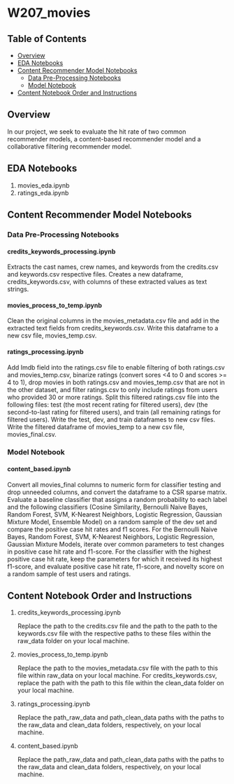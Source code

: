 # W207_movies

## Table of Contents  
- [Overview](#overview)  
- [EDA Notebooks](#eda)
- [Content Recommender Model Notebooks](#content-recommender-model-notebooks)
    - [Data Pre-Processing Notebooks](#content-processing-notebooks)
    - [Model Notebook](#content-model-notebook)
- [Content Notebook Order and Instructions](#content-notebook-order)

## Overview <a name="overview"></a>
In our project, we seek to evaluate the hit rate of two common recommender models, a content-based recommender model and a collaborative filtering recommender model.

## EDA Notebooks <a name="eda"></a>
1. movies_eda.ipynb
2. ratings_eda.ipynb

## Content Recommender Model Notebooks <a name="content-recommender-model-notebooks"></a>
### Data Pre-Processing Notebooks <a name="content-processing-notebooks"></a>
#### credits_keywords_processing.ipynb

Extracts the cast names, crew names, and keywords from the credits.csv and keywords.csv respective files. Creates a new dataframe, credits_keywords.csv, with columns of these extracted values as text strings.

#### movies_process_to_temp.ipynb

Clean the original columns in the movies_metadata.csv file and add in the extracted text fields from credits_keywords.csv. Write this dataframe to a new csv file, movies_temp.csv.

#### ratings_processing.ipynb

Add Imdb field into the ratings.csv file to enable filtering of both ratings.csv and movies_temp.csv, binarize ratings (convert sores <4 to 0 and scores >= 4 to 1), drop movies in both ratings.csv and movies_temp.csv that are not in the other dataset, and filter ratings.csv to only include ratings from users who provided 30 or more ratings. Split this filtered ratings.csv file into the following files: test (the  most recent rating for filtered users), dev (the second-to-last rating for filtered users), and train (all remaining ratings for filtered users). Write the test, dev, and train dataframes to new csv files. Write the filtered dataframe of movies_temp to a new csv file, movies_final.csv.

### Model Notebook <a name="content-model-notebook"></a>
#### content_based.ipynb

Convert all movies_final columns to numeric form for classifier testing and drop unneeded columns, and convert the dataframe to a CSR sparse matrix. Evaluate a baseline classifier that assigns a random probability to each label and the following classifiers (Cosine Similarity, Bernoulli Naive Bayes, Random Forest, SVM, K-Nearest Neighbors, Logistic Regression, Gaussian Mixture Model, Ensemble Model) on a random sample of the dev set and compare the positive case hit rates and f1 scores. For the Bernoulli Naive Bayes, Random Forest, SVM, K-Nearest Neighbors, Logistic Regression, Gaussian Mixture Models, iterate over common parameters to test changes in positive case hit rate and f1-score. For the classifier with the highest positive case hit rate, keep the parameters for which it received its highest f1-score, and evaluate positive case hit rate, f1-score, and novelty score on a random sample of test users and ratings.

## Content Notebook Order and Instructions <a name="#content-notebook-order"></a>

1. credits_keywords_processing.ipynb

   Replace the path to the credits.csv file and the path to the path to the keywords.csv file with the respective paths to these files   within the raw_data folder on your local machine.
   
2. movies_process_to_temp.ipynb

   Replace the path to the movies_metadata.csv file with the path to this file within raw_data on your local machine. For credits_keywords.csv, replace the path with the path to this file within the clean_data folder on your local machine.
   
3. ratings_processing.ipynb

   Replace the path_raw_data and path_clean_data paths with the paths to the raw_data and clean_data folders, respectively, on your local machine.
   
4. content_based.ipynb
   
   Replace the path_raw_data and path_clean_data paths with the paths to the raw_data and clean_data folders, respectively, on your local machine.